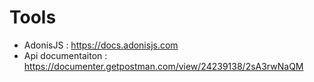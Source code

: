 # Tools 
<ul>
<li>
    AdonisJS : <a href="https://docs.adonisjs.com">https://docs.adonisjs.com</a>
</li>
  <li>
    Api documentaiton : <a href="https://documenter.getpostman.com/view/24239138/2sA3rwNaQM">https://documenter.getpostman.com/view/24239138/2sA3rwNaQM</a>
</li>
</ul>
